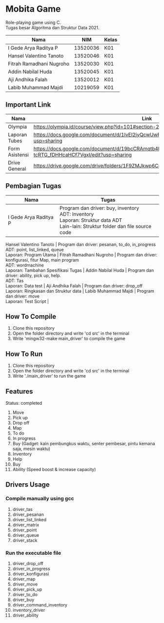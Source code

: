 # Mobita Game
Role-playing game using C. <br>
Tugas besar Algoritma dan Struktur Data 2021.

Nama | NIM | Kelas
--- | --- | --- 
I Gede Arya Raditya P | 13520036 | K01 
Hansel Valentino Tanoto | 13520046 | K01 
Fitrah Ramadhani Nugroho | 13520030 | K01 
Addin Nabilal Huda | 13520045 | K01 
Aji Andhika Falah | 13520012 | K01 
Labib Muhammad Majdi | 10219059 | K01 

## Important Link
Nama | Link 
--- | --- 
Olympia | https://olympia.id/course/view.php?id=101#section-2  
Laporan Tubes | https://docs.google.com/document/d/1IvEI2jyQcwUwPL1SW3IiQymsRt1lKr02ppNrqrMn3sM/edit?usp=sharing 
Form Asistensi | https://docs.google.com/document/d/19bcCRAmqtb4Ipg7mcIXh14-tcRTG_fDHHcaHCf7VgxI/edit?usp=sharing 
Drive General | https://drive.google.com/drive/folders/1F9ZMJkwp6CqOKKLyZvfg7MpT1Xmx2UxH?usp=sharing

## Pembagian Tugas
Nama | Tugas
--- | ---
I Gede Arya Raditya P | Program dan driver: buy, inventory <br> ADT: Inventory <br> Laporan: Struktur data ADT <br> Lain-lain: Struktur folder dan file source code |

Hansel Valentino Tanoto | Program dan driver: pesanan, to_do, in_progress <br> ADT: point, list_linked, queue <br> Laporan: Program Utama |
Fitrah Ramadhani Nugroho | Program dan driver: konfigurasi, fitur Map, main program <br> ADT: wordmachine <br> Laporan: Tambahan Spesifikasi Tugas |
Addin Nabilal Huda | Program dan driver: ability, pick up, help. <br> ADT: Tas <br> Laporan: Data test |
Aji Andhika Falah | Program dan driver: drop_off <br> Laporan: Ringkasan dan Struktur data |
Labib Muhammad Majdi | Program dan driver: move <br> Laporan: Test Script |

## How To Compile
1. Clone this repository
2. Open the folder directory and write 'cd src' in the terminal
3. Write 'mingw32-make main_driver' to compile the game

## How To Run
1. Clone this repository
2. Open the folder directory and write 'cd src' in the terminal
3. Write './main_driver' to run the game

## Features
Status: completed
1. Move
2. Pick up
3. Drop off
4. Map
5. To do
6. In progress
7. Buy (Gadget: kain pembungkus waktu, senter pembesar, pintu kemana saja, mesin waktu)
8. Inventory
9. Help
10. Buy
11. Ability (Speed boost & increase capacity)

## Drivers Usage
### Compile manually using gcc
1. driver_tas
2. driver_pesanan
3. driver_list_linked
4. driver_matrix
5. driver_point
6. driver_queue
7. driver_stack

### Run the executable file
1. driver_drop_off
2. driver_in_progress
3. driver_konfigurasi
4. driver_map
5. driver_move
6. driver_pick_up
7. driver_to_do
8. driver_buy
9. driver_command_inventory
10. inventory_driver
11. driver_ability
